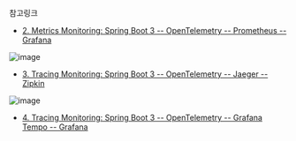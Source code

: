참고링크

- [2. Metrics Monitoring: Spring Boot 3 -- OpenTelemetry -- Prometheus -- Grafana](https://www.youtube.com/watch?v=B-ZZk4HZrfY)

![image](https://github.com/user-attachments/assets/49a542f8-418f-4c36-a377-359beddef9b2)

- [3. Tracing Monitoring: Spring Boot 3 -- OpenTelemetry -- Jaeger -- Zipkin
  ](https://www.youtube.com/watch?v=ducj4uR_ZoE)

![image](https://github.com/user-attachments/assets/014a4137-9698-40fa-88b4-5c7dd9a61044)

- [4. Tracing Monitoring: Spring Boot 3 -- OpenTelemetry -- Grafana Tempo -- Grafana
  ](https://www.youtube.com/watch?v=3NlGb4usCGI&t=258s)